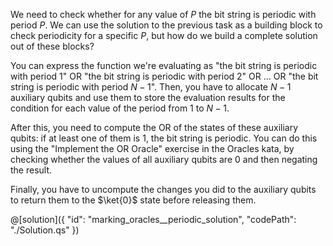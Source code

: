 We need to check whether for any value of $P$ the bit string is periodic with period $P$. 
We can use the solution to the previous task as a building block to check periodicity for a specific $P$, but how do we build a complete solution out of these blocks?

You can express the function we're evaluating as "the bit string is periodic with period $1$" OR
"the bit string is periodic with period $2$" OR ... OR "the bit string is periodic with period $N − 1$".
Then, you have to allocate $N - 1$ auxiliary qubits and use them to store the evaluation results for the condition for each value of the period from $1$ to $N - 1$.

After this, you need to compute the OR of the states of these auxiliary qubits: if at least one of them is $1$, the bit string is periodic.
You can do this using the "Implement the OR Oracle" exercise in the Oracles kata, by checking whether the values of all auxiliary qubits are $0$ and then negating the result.

Finally, you have to uncompute the changes you did to the auxiliary qubits to return them to the $\ket{0}$ state before releasing them.

@[solution]({
    "id": "marking_oracles__periodic_solution",
    "codePath": "./Solution.qs"
})
